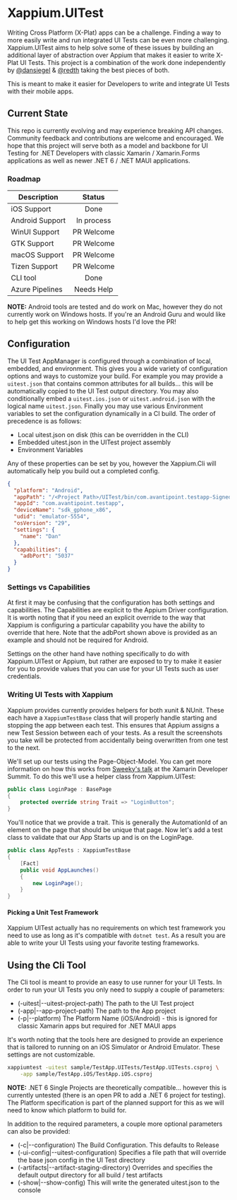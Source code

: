 # Xappium.UITest

Writing Cross Platform (X-Plat) apps can be a challenge. Finding a way to more easily write and run integrated UI Tests can be even more challenging. Xappium.UITest aims to help solve some of these issues by building an additional layer of abstraction over Appium that makes it easier to write X-Plat UI Tests. This project is a combination of the work done independently by [@dansiegel](https://github.com/sponsors/dansiegel) & [@redth](https://github.com/redth) taking the best pieces of both.

This is meant to make it easier for Developers to write and integrate UI Tests with their mobile apps.

## Current State

This repo is currently evolving and may experience breaking API changes. Community feedback and contributions are welcome and encouraged. We hope that this project will serve both as a model and backbone for UI Testing for .NET Developers with classic Xamarin / Xamarin.Forms applications as well as newer .NET 6 / .NET MAUI applications.

### Roadmap

| Description | Status |
|-------------|:------:|
| iOS Support | Done |
| Android Support | In process |
| WinUI Support | PR Welcome |
| GTK Support | PR Welcome |
| macOS Support | PR Welcome |
| Tizen Support | PR Welcome |
| CLI tool | Done |
| Azure Pipelines | Needs Help |

**NOTE:** Android tools are tested and do work on Mac, however they do not currently work on Windows hosts. If you're an Android Guru and would like to help get this working on Windows hosts I'd love the PR!

## Configuration

The UI Test AppManager is configured through a combination of local, embedded, and environment. This gives you a wide variety of configuration options and ways to customize your build. For example you may provide a `uitest.json` that contains common attributes for all builds... this will be automatically copied to the UI Test output directory. You may also conditionally embed a `uitest.ios.json` or `uitest.android.json` with the logical name `uitest.json`. Finally you may use various Environment variables to set the configuration dynamically in a CI build. The order of precedence is as follows:

- Local uitest.json on disk (this can be overridden in the CLI)
- Embedded uitest.json in the UITest project assembly
- Environment Variables

Any of these properties can be set by you, however the Xappium.Cli will automatically help you build out a completed config.

```json
{
  "platform": "Android",
  "appPath": "/<Project Path>/UITest/bin/com.avantipoint.testapp-Signed.apk",
  "appId": "com.avantipoint.testapp",
  "deviceName": "sdk_gphone_x86",
  "udid": "emulator-5554",
  "osVersion": "29",
  "settings": {
    "name": "Dan"
  },
  "capabilities": {
    "adbPort": "5037"
  }
}
```

### Settings vs Capabilities

At first it may be confusing that the configuration has both settings and capabilities. The Capabilities are explicit to the Appium Driver configuration. It is worth noting that if you need an explicit override to the way that Xappium is configuring a particular capability you have the ability to override that here. Note that the adbPort shown above is provided as an example and should not be required for Android.

Settings on the other hand have nothing specifically to do with Xappium.UITest or Appium, but rather are exposed to try to make it easier for you to provide values that you can use for your UI Tests such as user credentials.

### Writing UI Tests with Xappium

Xappium provides currently provides helpers for both xunit & NUnit. These each have a `XappiumTestBase` class that will properly handle starting and stopping the app between each test. This ensures that Appium assigns a new Test Session between each of your tests. As a result the screenshots you take will be protected from accidentally being overwritten from one test to the next.

We'll set up our tests using the Page-Object-Model. You can get more information on how this works from [Sweeky's talk](https://www.youtube.com/watch?v=4VR861BWkiU) at the Xamarin Developer Summit. To do this we'll use a helper class from Xappium.UITest:

```cs
public class LoginPage : BasePage
{
    protected override string Trait => "LoginButton";
}
```

You'll notice that we provide a trait. This is generally the AutomationId of an element on the page that should be unique that page. Now let's add a test class to validate that our App Starts up and is on the LoginPage.

```cs
public class AppTests : XappiumTestBase
{
    [Fact]
    public void AppLaunches()
    {
        new LoginPage();
    }
}
```

#### Picking a Unit Test Framework

Xappium UITest actually has no requirements on which test framework you need to use as long as it's compatible with `dotnet test`. As a result you are able to write your UI Tests using your favorite testing frameworks.

## Using the Cli Tool

The Cli tool is meant to provide an easy to use runner for your UI Tests. In order to run your UI Tests you only need to supply a couple of parameters:

- (-uitest|--uitest-project-path) The path to the UI Test project
- (-app|--app-project-path) The path to the App project
- (-p|--platform) The Platform Name (iOS/Android) - this is ignored for classic Xamarin apps but required for .NET MAUI apps

It's worth noting that the tools here are designed to provide an experience that is tailored to running on an iOS Simulator or Android Emulator. These settings are not customizable.

```bash
xappiumtest -uitest sample/TestApp.UITests/TestApp.UITests.csproj \
    -app sample/TestApp.iOS/TestApp.iOS.csproj
```

**NOTE:** .NET 6 Single Projects are theoretically compatible... however this is currently untested (there is an open PR to add a .NET 6 project for testing). The Platform specification is part of the planned support for this as we will need to know which platform to build for.

In addition to the required parameters, a couple more optional parameters can also be provided:

- (-c|--configuration) The Build Configuration. This defaults to Release
- (-ui-config|--uitest-configuration) Specifies a file path that will override the base json config in the UI Test directory
- (-artifacts|--artifact-staging-directory) Overrides and specifies the default output directory for all build / test artifacts
- (-show|--show-config) This will write the generated uitest.json to the console

